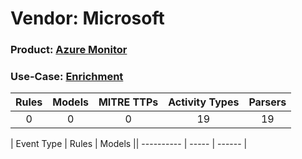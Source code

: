 Vendor: Microsoft
=================
### Product: [Azure Monitor](../ds_microsoft_azure_monitor.md)
### Use-Case: [Enrichment](../../../../UseCases/uc_enrichment.md)

| Rules | Models | MITRE TTPs | Activity Types | Parsers |
|:-----:|:------:|:----------:|:--------------:|:-------:|
|   0   |   0    |     0      |       19       |   19    |

| Event Type | Rules | Models || ---------- | ----- | ------ |
